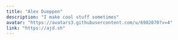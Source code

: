 ```yaml
---
title: "Alex Dueppen"
description: "I make cool stuff sometimes"
avatar: "https://avatars3.githubusercontent.com/u/6982070?v=4"
link: "https://ajd.sh"
---
```

